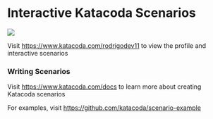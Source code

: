 # Interactive Katacoda Scenarios

[![](http://shields.katacoda.com/katacoda/rodrigodev11/count.svg)](https://www.katacoda.com/rodrigodev11 "Get your profile on Katacoda.com")

Visit https://www.katacoda.com/rodrigodev11 to view the profile and interactive scenarios

### Writing Scenarios
Visit https://www.katacoda.com/docs to learn more about creating Katacoda scenarios

For examples, visit https://github.com/katacoda/scenario-example
